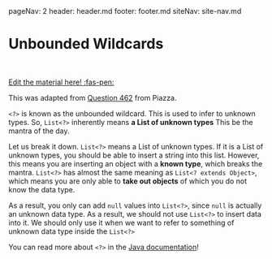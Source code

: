 <frontmatter>
  pageNav: 2
  header: header.md
  footer: footer.md
  siteNav: site-nav.md
</frontmatter>

<br> 

# Unbounded Wildcards
<br> 

<!-- DO NOT DELETE THIS LINK AND PLEASE WRITE BELOW THIS LINK-->
[Edit the material here! :fas-pen:](https://github.com/nus-cs2030/1920-s2/edit/master/contents/textbook/lecture05/unboundWildcards/unboundWildcards.md)
<!-- DO NOT DELETE THIS LINK AND PLEASE WRITE BELOW THIS LINK-->

This was adapted from [Question 462](https://piazza.com/class/k54zo22zq1t2zc?cid=462) from Piazza. 

`<?>` is known as the unbounded wildcard. This is used to infer to unknown types.  So, `List<?>` inherently means **a List of unknown types** This be the mantra of the day. 

Let us break it down. `List<?>` means a List of unknown types. If it is a List of unknown types, you should be able to insert a string into this list. However, this means you are inserting an object with a **known type**, which breaks the mantra. `List<?>` has almost the same meaning as `List<? extends Object>`, which means you are only able to **take out objects** of which you do not know the data type. 

As a result, you only can add `null` values into `List<?>`, since `null` is actually an unknown data type. As a result, we should not use `List<?>` to insert data into it. We should only use it when we want to refer to something of unknown data type inside the `List<?>`

You can read more about `<?>` in the [Java documentation](https://docs.oracle.com/javase/tutorial/java/generics/unboundedWildcards.html)! 

